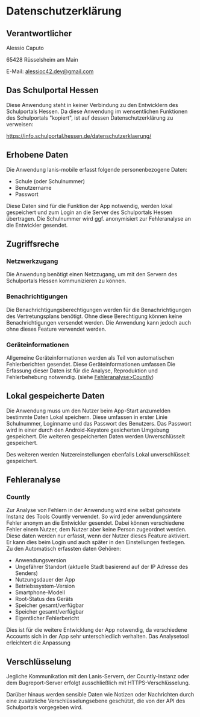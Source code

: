 # Datenschutzerklärung

## Verantwortlicher
Alessio Caputo

65428 Rüsselsheim am Main

E-Mail: alessioc42.dev@gmail.com


## Das Schulportal Hessen
Diese Anwendung steht in keiner Verbindung zu den Entwicklern des Schulportals Hessen.
Da diese Anwendung im wensentlichen Funktionen des Schulportals "kopiert", ist auf dessen Datenschutzerklärung zu verweisen:

https://info.schulportal.hessen.de/datenschutzerklaerung/

## Erhobene Daten
Die Anwendung lanis-mobile erfasst folgende personenbezogene Daten:
- Schule (oder Schulnummer)
- Benutzername
- Passwort

Diese Daten sind für die Funktion der App notwendig, werden lokal gespeichert und zum Login an die Server des Schulportals Hessen übertragen. Die Schulnummer wird ggf. anonymisiert zur Fehleranalyse an die Entwickler gesendet.
## Zugriffsreche
### Netzwerkzugang
Die Anwendung benötigt einen Netzzugang, um mit den Servern des Schulportals Hessen kommunizieren zu können.
### Benachrichtigungen
Die Benachrichtigungsberechtigungen werden für die Benachrichtigungen des Vertretungsplans benötigt. Ohne diese Berechtigung können keine Benachrichtigungen versendet werden. Die Anwendung kann jedoch auch ohne dieses Feature verwendet werden.
### Geräteinformationen
Allgemeine Geräteinformationen werden als Teil von automatischen Fehlerberichten gesendet. Diese Geräteinformationen umfassen
Die Erfassung dieser Daten ist für die Analyse, Reproduktion und Fehlerbehebung notwendig. (siehe [Fehleranalyse>Countly](#countly))
## Lokal gespeicherte Daten
Die Anwendung muss um den Nutzer beim App-Start anzumelden bestimmte Daten Lokal speichern. Diese umfassen in erster Linie Schulnummer, Loginname und das Passwort des Benutzers. Das Passwort wird in einer durch den Android-Keystore gesicherten Umgebung gespeichert. Die weiteren gespeicherten Daten werden Unverschlüsselt gespeichert.

Des weiteren werden Nutzereinstellungen ebenfalls Lokal unverschlüsselt gespeichert.
## Fehleranalyse
### Countly
Zur Analyse von Fehlern in der Anwendung wird eine selbst gehostete Instanz des Tools Countly verwendet. So wird jeder anwendungsintere Fehler anonym an die Entwickler gesendet. Dabei können verschiedene Fehler einem Nutzer, dem Nutzer aber keine Person zugeordnet werden. Diese daten werden nur erfasst, wenn der Nutzer dieses Feature aktiviert. Er kann dies beim Login und auch später in den Einstellungen festlegen. \
Zu den Automatisch erfassten daten Gehören:
- Anwendungsversion
- Ungefährer Standort (aktuelle Stadt basierend auf der IP Adresse des Senders)
- Nutzungsdauer der App
- Betriebssystem-Version
- Smartphone-Modell
- Root-Status des Geräts
- Speicher gesamt/verfügbar
- Speicher gesamt/verfügbar
- Eigentlicher Fehlerbericht

Dies ist für die weitere Entwicklung der App notwendig, da verschiedene Accounts sich in der App sehr unterschiedlich verhalten. Das Analysetool erleichtert die Anpassung 

## Verschlüsselung
Jegliche Kommunikation mit den Lanis-Servern, der Countly-Instanz oder dem Bugreport-Server erfolgt ausschließlich mit HTTPS-Verschlüsselung.

Darüber hinaus werden sensible Daten wie Notizen oder Nachrichten durch eine zusätzliche Verschlüsselungsebene geschützt, die von der API des Schulportals vorgegeben wird.
